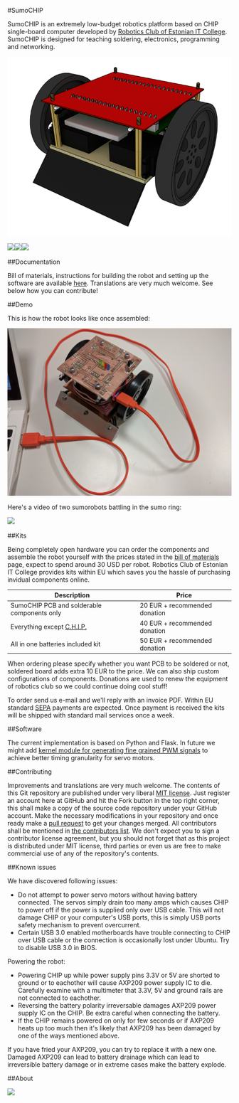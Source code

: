 #SumoCHIP

SumoCHIP is an extremely low-budget robotics platform based on CHIP single-board
computer developed by [Robotics Club of Estonian IT College](http://robot.itcollege.ee).
SumoCHIP is designed for teaching soldering, electronics, programming
and networking.

![Sumo](doc/img/sumo.png)


<img src="https://rawgithub.com/laurivosandi/sumochip/master/doc/img/logo/esf-eng.svg"/><a href="http://hitsa.ee/en"><img src="https://rawgithub.com/laurivosandi/sumochip/master/doc/img/logo/hitsa-eng.svg"/></a><a href="http://www.progetiiger.ee/"><img src="https://rawgithub.com/laurivosandi/sumochip/master/doc/img/logo/progetiiger.svg"/></a>

##Documentation

Bill of materials, instructions for building the robot and setting up the software are available [here](doc/index.md).
Translations are very much welcome.
See below how you can contribute!


##Demo

This is how the robot looks like once assembled:

![SumoCHIP assembled](doc/img/kit/62-connecting-via-usb.jpg)

Here's a video of two sumorobots battling in the sumo ring:

<a href="https://youtu.be/Hw_wJBUtGzg" target="_blank"><img src="http://img.youtube.com/vi/Hw_wJBUtGzg/0.jpg"/></a>


##Kits

Being completely open hardware you can order the components and assemble the
robot yourself with the prices stated in the [bill of materials](doc/bom.md) page,
expect to spend around 30 USD per robot.
Robotics Club of Estonian IT College provides kits within EU which saves
you the hassle of purchasing invidual components online.

| Description                                                    | Price                         |
|----------------------------------------------------------------|-------------------------------|
| SumoCHIP PCB and solderable components only                    | 20 EUR + recommended donation |
| Everything except [C.H.I.P.](http://getchip.com/products/chip) | 40 EUR + recommended donation |
| All in one batteries included kit                              | 50 EUR + recommended donation |

When ordering please specify whether you want PCB to be soldered or not,
soldered board adds extra 10 EUR to the price. We can also ship custom
configurations of components.
Donations are used to renew the equipment of robotics club so we could continue doing cool stuff!

To order send us e-mail and we'll reply with an invoice PDF.
Within EU standard [SEPA](https://en.wikipedia.org/wiki/Single_Euro_Payments_Area)
payments are expected. Once payment is received the kits will be shipped with
standard mail services once a week.

##Software

The current implementation is based on Python and Flask.
In future we might add
[kernel module for generating fine grained PWM signals](https://github.com/tanzilli/soft_pwm)
to achieve better timing granularity for servo motors.

##Contributing

Improvements and translations are very much welcome.
The contents of this Git repository are published under very liberal [MIT license](LICENSE).
Just register an account here at GitHub and hit the Fork button in the top right corner,
this shall make a copy of the source code repository under your GitHub account.
Make the necessary modifications in your repository and once ready
make a [pull request](https://help.github.com/articles/about-pull-requests/)
to get your changes merged. All contributors shall be mentioned in [the contributors list](CONTRIBUTORS.md).
We don't expect you to sign a contributor license agreement,
but you should not forget that as this project is distributed under MIT license,
third parties or even us are free to make commercial use of any of the repository's contents.

##Known issues

We have discovered following issues:

* Do not attempt to power servo motors without having battery connected. The servos simply drain too many amps which causes CHIP to power off if the power is supplied only over USB cable. This will not damage CHIP or your computer's USB ports, this is simply USB ports safety mechanism to prevent overcurrent.
* Certain USB 3.0 enabled motherboards have trouble connecting to CHIP over USB cable or the connection is occasionally lost under Ubuntu. Try to disable USB 3.0 in BIOS.

Powering the robot:

* Powering CHIP up while power supply pins 3.3V or 5V are shorted to ground or to eachother will cause AXP209 power supply IC to die. Carefully examine with a multimeter that 3.3V, 5V and ground rails are not connected to eachother.
* Reversing the battery polarity irreversable damages AXP209 power supply IC on the CHIP. Be extra careful when connecting the battery.
* If the CHIP remains powered on only for few seconds or if AXP209 heats up too much then it's likely that AXP209 has been damaged by one of the ways mentioned above.

If you have fried your AXP209, you can try to replace it with a new one. Damaged AXP209 can lead to battery drainage which can lead to irreversible battery damage or in extreme cases make the battery explode.

##About

<a href="http://robot.itcollege.ee/"><img src="https://rawgithub.com/laurivosandi/sumochip/master/doc/img/logo/robo-eng.svg"/></a>
